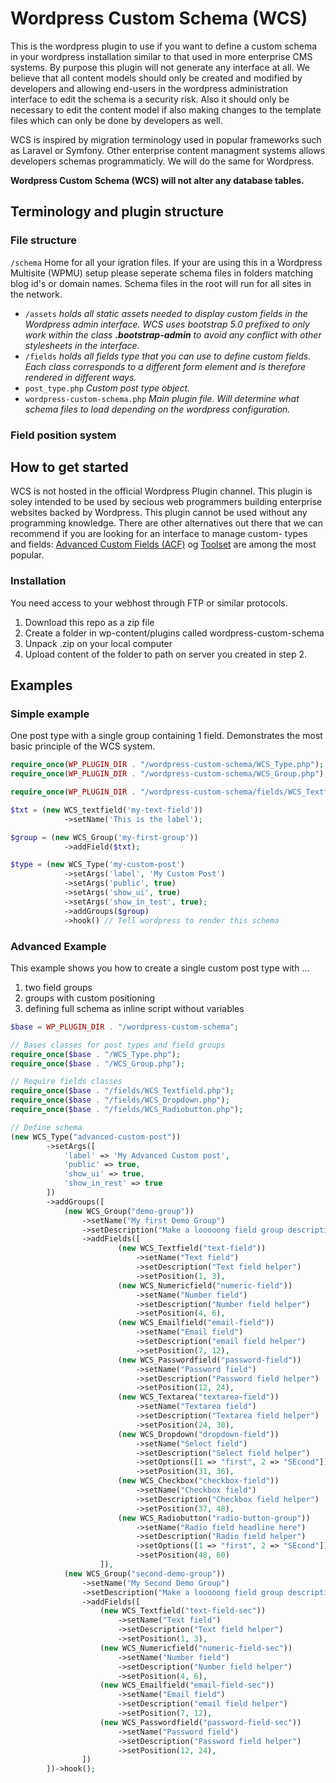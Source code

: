 # Wordpress Custom Schema (WCS)
This is the wordpress plugin to use if you want to define a custom schema in your wordpress installation similar to that used in more enterprise CMS systems. By purpose this plugin will not generate any interface at all. We believe that all content models should only be created and modified by developers and allowing end-users in the wordpress administration interface to edit the schema is a security risk. Also it should only be necessary to edit the content model if also making changes to the template files which can only be done by developers as well.

WCS is inspired by migration terminology used in popular frameworks such as Laravel or Symfony. Other enterprise content managment systems allows developers schemas programmaticly. We will do the same for Wordpress.

**Wordpress Custom Schema (WCS) will not alter any database tables.**

## Terminology and plugin structure
### File structure
`/schema` Home for all your igration files. If your are using this in a Wordpress Multisite (WPMU) setup please seperate schema files in folders matching blog id's or domain names. Schema files in the root will run for all sites in the network.

* `/assets` *holds all static assets needed to display custom fields in the Wordpress admin interface. WCS uses bootstrap 5.0 prefixed to only work within the class **.bootstrap-admin** to avoid any conflict with other stylesheets in the interface.*
* `/fields` *holds all fields type that you can use to define custom fields. Each class corresponds to a different form element and is therefore rendered in different ways.*
* `post_type.php` *Custom post type object.*
* `wordpress-custom-schema.php` *Main plugin file. Will determine what schema files to load depending on the wordpress configuration.*

### Field position system
## How to get started
WCS is not hosted in the official Wordpress Plugin channel. This plugin is soley intended to be used
by secious web programmers building enterprise websites backed by Wordpress. This plugin cannot be used without any programming knowledge. There are other alternatives out there that we can recommend if you are looking for an interface to manage custom- types and fields: [Advanced Custom Fields (ACF)](https://advancedcustomfields.com) og [Toolset](http://toolset.com) are among the most popular.
### Installation
You need access to your webhost through FTP or similar protocols.

1) Download this repo as a zip file
2) Create a folder in wp-content/plugins called wordpress-custom-schema
3) Unpack .zip on your local computer
4) Upload content of the folder to path on server you created in step 2.

## Examples
### Simple example
One post type with a single group containing 1 field. Demonstrates the most basic principle of the WCS system.

```php
require_once(WP_PLUGIN_DIR . "/wordpress-custom-schema/WCS_Type.php");
require_once(WP_PLUGIN_DIR . "/wordpress-custom-schema/WCS_Group.php");

require_once(WP_PLUGIN_DIR . "/wordpress-custom-schema/fields/WCS_Textfield.php");    

$txt = (new WCS_textfield('my-text-field'))
            ->setName('This is the label');

$group = (new WCS_Group('my-first-group'))
            ->addField($txt);

$type = (new WCS_Type('my-custom-post')
            ->setArgs('label', 'My Custom Post')
            ->setArgs('public', true)
            ->setArgs('show_ui', true)
            ->setArgs('show_in_test', true);
            ->addGroups($group)
            ->hook() // Tell wordpress to render this schema
```
### Advanced Example
This example shows you how to create a single custom post type with ...

1. two field groups
2. groups with custom positioning
3. defining full schema as inline script without variables

```php
$base = WP_PLUGIN_DIR . "/wordpress-custom-schema";

// Bases classes for post types and field groups
require_once($base . "/WCS_Type.php");
require_once($base . "/WCS_Group.php");

// Require fields classes
require_once($base . "/fields/WCS_Textfield.php");
require_once($base . "/fields/WCS_Dropdown.php");
require_once($base . "/fields/WCS_Radiobutton.php"); 

// Define schema
(new WCS_Type("advanced-custom-post"))
        ->setArgs([
            'label' => 'My Advanced Custom post',
            'public' => true,
            'show_ui' => true,
            'show_in_rest' => true
        ])        
        ->addGroups([
            (new WCS_Group("demo-group"))
                ->setName("My first Demo Group")
                ->setDescription("Make a looooong field group description ....")
                ->addFields([
                        (new WCS_Textfield("text-field"))
                            ->setName("Text field")
                            ->setDescription("Text field helper")
                            ->setPosition(1, 3),
                        (new WCS_Numericfield("numeric-field"))
                            ->setName("Number field")
                            ->setDescription("Number field helper")
                            ->setPosition(4, 6),
                        (new WCS_Emailfield("email-field"))
                            ->setName("Email field")
                            ->setDescription("email field helper")
                            ->setPosition(7, 12),
                        (new WCS_Passwordfield("password-field"))
                            ->setName("Password field")
                            ->setDescription("Password field helper")
                            ->setPosition(12, 24),
                        (new WCS_Textarea("textarea-field"))
                            ->setName("Textarea field")
                            ->setDescription("Textarea field helper")
                            ->setPosition(24, 30),
                        (new WCS_Dropdown("dropdown-field"))
                            ->setName("Select field")
                            ->setDescription("Select field helper")
                            ->setOptions([1 => "first", 2 => "SEcond"])
                            ->setPosition(31, 36),
                        (new WCS_Checkbox("checkbox-field"))
                            ->setName("Checkbox field")
                            ->setDescription("Checkbox field helper")
                            ->setPosition(37, 48),
                        (new WCS_Radiobutton("radio-button-group"))
                            ->setName("Radio field headline here")
                            ->setDescription("Radio field helper") 
                            ->setOptions([1 => "first", 2 => "SEcond"]) 
                            ->setPosition(48, 60)
                    ]),
            (new WCS_Group("second-demo-group"))
                ->setName("My Second Demo Group")
                ->setDescription("Make a looooong field group description again ...")
                ->addFields([
                    (new WCS_Textfield("text-field-sec"))
                        ->setName("Text field")
                        ->setDescription("Text field helper")
                        ->setPosition(1, 3),
                    (new WCS_Numericfield("numeric-field-sec"))
                        ->setName("Number field")
                        ->setDescription("Number field helper")
                        ->setPosition(4, 6),
                    (new WCS_Emailfield("email-field-sec"))
                        ->setName("Email field")
                        ->setDescription("email field helper")
                        ->setPosition(7, 12),
                    (new WCS_Passwordfield("password-field-sec"))
                        ->setName("Password field")
                        ->setDescription("Password field helper")
                        ->setPosition(12, 24),                
                ])
        ])->hook();
```